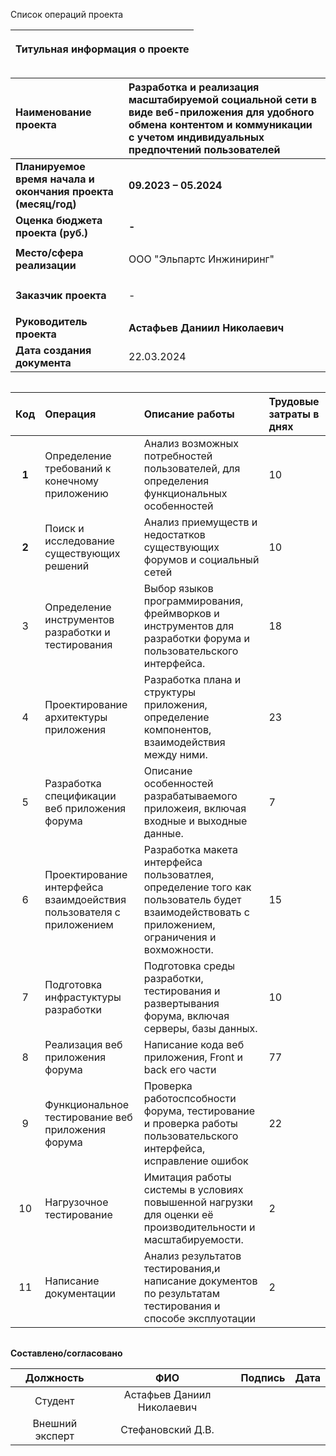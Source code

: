 Список операций проекта

|<p>**Титульная информация о проекте**</p><p></p>|
| :-: |

|**Наименование проекта**|**Разработка и реализация масштабируемой социальной сети в виде веб-приложения для удобного обмена контентом и коммуникации с учетом индивидуальных предпочтений пользователей**|
| :- | :- |
|**Планируемое время начала и окончания проекта (месяц/год)**|**09.2023 – 05.2024**|
|**Оценка бюджета проекта (руб.)**|**-**|
|**Место/сфера реализации**|<p>ООО "Эльпартс Инжиниринг"</p>|
|**Заказчик проекта**|<p> - </p>|
|**Руководитель проекта**|**Астафьев Даниил Николаевич**|
|**Дата создания документа**|22.03.2024|

||
| :-: |

|**Код**|**Операция**|**Описание работы**|**Трудовые затраты в днях**|
| :-: | :- | :- |:- |
|**1**|Определение требований к конечному приложению|Анализ возможных потребностей пользователей, для определения функциональных особенностей|10|
|**2**|Поиск и исследование существующих решений|Анализ приемуществ и недостатков существующих форумов и социальный сетей|10|
|3|Определение инструментов разработки и тестирования|Выбор языков программирования, фреймворков и инструментов для разработки форума и пользовательского интерфейса.|18|
|4|Проектирование архитектуры приложения|Разработка плана и структуры приложения, определение компонентов, взаимодействия между ними.|23|
|5|Разработка спецификации веб приложения форума|Описание особенностей разрабатываемого приложеия, включая входные и выходные данные.|7|
|6|Проектирование интерфейса взаимдоействия пользователя с приложением|Разработка макета интерфейса пользоватлея, определение того как пользователь будет взаимодействовать с приложением, ограничения и вохможности.|15|
|7|Подготовка инфрастуктуры разработки|Подготовка среды разработки, тестирования и развертывания форума, включая серверы, базы данных.|10|
|8|Реализация веб приложения форума|Написание кода веб приложения, Front и back его части|77|
|9|Функциональное тестирование веб приложения форума|Проверка работоспсобности форума, тестирование и проверка работы пользовательского интерфейса, исправление ошибок |22|
|10|Нагрузочное тестирование|Имитация работы системы в условиях повышенной нагрузки для оценки её производительности и масштабируемости.|2|
|11|Написание документации|Анализ результатов тестирования,и написание документов по результатам тестирования и способе эксплуотации|2|

||
| :-: |

**Составлено/согласовано**


|**Должность**|**ФИО**|**Подпись**|**Дата**|
| :-: | :-: | :-: | :-: |
|Студент|Астафьев Даниил Николаевич|||
|Внешний эксперт|Стефановский Д.В.|||
